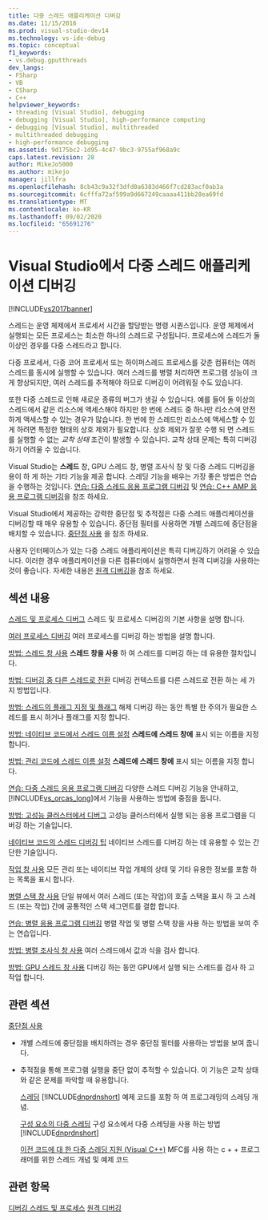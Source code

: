 ```yaml
---
title: 다중 스레드 애플리케이션 디버깅
ms.date: 11/15/2016
ms.prod: visual-studio-dev14
ms.technology: vs-ide-debug
ms.topic: conceptual
f1_keywords:
- vs.debug.gputthreads
dev_langs:
- FSharp
- VB
- CSharp
- C++
helpviewer_keywords:
- threading [Visual Studio], debugging
- debugging [Visual Studio], high-performance computing
- debugging [Visual Studio], multithreaded
- multithreaded debugging
- high-performance debugging
ms.assetid: 9d175bc2-1d95-4c47-9bc3-9755af968a9c
caps.latest.revision: 28
author: MikeJo5000
ms.author: mikejo
manager: jillfra
ms.openlocfilehash: 8cb43c9a32f3dfd0a6383d466f7cd283acf0ab3a
ms.sourcegitcommit: 6cfffa72af599a9d667249caaaa411bb28ea69fd
ms.translationtype: MT
ms.contentlocale: ko-KR
ms.lasthandoff: 09/02/2020
ms.locfileid: "65691276"
---
```

# <a name="debug-multithreaded-applications-in-visual-studio"></a>Visual Studio에서 다중 스레드 애플리케이션 디버깅
[!INCLUDE[vs2017banner](../includes/vs2017banner.md)]

스레드는 운영 체제에서 프로세서 시간을 할당받는 명령 시퀀스입니다. 운영 체제에서 실행되는 모든 프로세스는 최소한 하나의 스레드로 구성됩니다. 프로세스에 스레드가 둘 이상인 경우를 다중 스레드라고 합니다.

 다중 프로세서, 다중 코어 프로세서 또는 하이퍼스레드 프로세스를 갖춘 컴퓨터는 여러 스레드를 동시에 실행할 수 있습니다. 여러 스레드를 병렬 처리하면 프로그램 성능이 크게 향상되지만, 여러 스레드를 추적해야 하므로 디버깅이 어려워질 수도 있습니다.

 또한 다중 스레드로 인해 새로운 종류의 버그가 생길 수 있습니다. 예를 들어 둘 이상의 스레드에서 같은 리소스에 액세스해야 하지만 한 번에 스레드 중 하나만 리소스에 안전하게 액세스할 수 있는 경우가 많습니다. 한 번에 한 스레드만 리소스에 액세스할 수 있게 하려면 특정한 형태의 상호 제외가 필요합니다. 상호 제외가 잘못 수행 되 면 스레드를 실행할 수 없는 *교착 상태* 조건이 발생할 수 있습니다. 교착 상태 문제는 특히 디버깅하기 어려울 수 있습니다.

 Visual Studio는 **스레드** 창, GPU 스레드 창, 병렬 조사식 창 및 다중 스레드 디버깅을 용이 하 게 하는 기타 기능을 제공 합니다. 스레딩 기능을 배우는 가장 좋은 방법은 연습을 수행하는 것입니다. [연습: 다중 스레드 응용 프로그램 디버깅](../debugger/walkthrough-debugging-a-multithreaded-application.md) 및 [연습: C++ AMP 응용 프로그램 디버깅](https://msdn.microsoft.com/library/40e92ecc-f6ba-411c-960c-b3047b854fb5)을 참조 하세요.

 Visual Studio에서 제공하는 강력한 중단점 및 추적점은 다중 스레드 애플리케이션을 디버깅할 때 매우 유용할 수 있습니다. 중단점 필터를 사용하면 개별 스레드에 중단점을 배치할 수 있습니다. [중단점 사용](../debugger/using-breakpoints.md) 을 참조 하세요.

 사용자 인터페이스가 있는 다중 스레드 애플리케이션은 특히 디버깅하기 어려울 수 있습니다. 이러한 경우 애플리케이션을 다른 컴퓨터에서 실행하면서 원격 디버깅을 사용하는 것이 좋습니다. 자세한 내용은 [원격 디버깅](../debugger/remote-debugging.md)을 참조 하세요.

## <a name="in-this-section"></a>섹션 내용
 [스레드 및 프로세스 디버그](../debugger/debug-threads-and-processes.md) 스레드 및 프로세스 디버깅의 기본 사항을 설명 합니다.

 [여러 프로세스 디버깅](../debugger/debug-multiple-processes.md) 여러 프로세스를 디버깅 하는 방법을 설명 합니다.

 [방법: 스레드 창 사용](../debugger/how-to-use-the-threads-window.md) **스레드 창을 사용** 하 여 스레드를 디버깅 하는 데 유용한 절차입니다.

 [방법: 디버깅 중 다른 스레드로 전환](../debugger/how-to-switch-to-another-thread-while-debugging.md) 디버깅 컨텍스트를 다른 스레드로 전환 하는 세 가지 방법입니다.

 [방법: 스레드의 플래그 지정 및 플래그](../debugger/how-to-flag-and-unflag-threads.md) 해제 디버깅 하는 동안 특별 한 주의가 필요한 스레드를 표시 하거나 플래그를 지정 합니다.

 [방법: 네이티브 코드에서 스레드 이름 설정](../debugger/how-to-set-a-thread-name-in-native-code.md) **스레드에 스레드 창에** 표시 되는 이름을 지정 합니다.

 [방법: 관리 코드에 스레드 이름 설정](../debugger/how-to-set-a-thread-name-in-managed-code.md) **스레드에 스레드 창에** 표시 되는 이름을 지정 합니다.

 [연습: 다중 스레드 응용 프로그램 디버깅](../debugger/walkthrough-debugging-a-multithreaded-application.md)
다양한 스레드 디버깅 기능을 안내하고, [!INCLUDE[vs_orcas_long](../includes/vs-orcas-long-md.md)]에서 기능을 사용하는 방법에 중점을 둡니다.

 [방법: 고성능 클러스터에서 디버그](../debugger/how-to-debug-on-a-high-performance-cluster.md) 고성능 클러스터에서 실행 되는 응용 프로그램을 디버깅 하는 기술입니다.

 [네이티브 코드의 스레드 디버깅 팁](../debugger/tips-for-debugging-threads-in-native-code.md) 네이티브 스레드를 디버깅 하는 데 유용할 수 있는 간단한 기술입니다.

 [작업 창 사용](../debugger/using-the-tasks-window.md) 모든 관리 또는 네이티브 작업 개체의 상태 및 기타 유용한 정보를 포함 하는 목록을 표시 합니다.

 [병렬 스택 창 사용](../debugger/using-the-parallel-stacks-window.md) 단일 뷰에서 여러 스레드 (또는 작업)의 호출 스택을 표시 하 고 스레드 (또는 작업) 간에 공통적인 스택 세그먼트를 결합 합니다.

 [연습: 병렬 응용 프로그램 디버깅](../debugger/walkthrough-debugging-a-parallel-application.md) 병렬 작업 및 병렬 스택 창을 사용 하는 방법을 보여 주는 연습입니다.

 [방법: 병렬 조사식 창 사용](../debugger/how-to-use-the-parallel-watch-window.md) 여러 스레드에서 값과 식을 검사 합니다.

 [방법: GPU 스레드 창 사용](../debugger/how-to-use-the-gpu-threads-window.md) 디버깅 하는 동안 GPU에서 실행 되는 스레드를 검사 하 고 작업 합니다.

## <a name="related-sections"></a>관련 섹션

[중단점 사용](../debugger/using-breakpoints.md)
- 개별 스레드에 중단점을 배치하려는 경우 중단점 필터를 사용하는 방법을 보여 줍니다.

- 추적점을 통해 프로그램 실행을 중단 없이 추적할 수 있습니다. 이 기능은 교착 상태와 같은 문제를 파악할 때 유용합니다.

  [스레딩](https://msdn.microsoft.com/library/7b46a7d9-c6f1-46d1-a947-ae97471bba87) [!INCLUDE[dnprdnshort](../includes/dnprdnshort-md.md)] 예제 코드를 포함 하 여 프로그래밍의 스레딩 개념.

  [구성 요소의 다중 스레딩](https://msdn.microsoft.com/library/2fc31e68-fb71-4544-b654-0ce720478779) 구성 요소에서 다중 스레딩을 사용 하는 방법 [!INCLUDE[dnprdnshort](../includes/dnprdnshort-md.md)]

  [이전 코드에 대 한 다중 스레딩 지원 (Visual C++)](https://msdn.microsoft.com/library/24425b1f-5031-4c6b-aac7-017115a40e7c) MFC를 사용 하는 c + + 프로그래머를 위한 스레드 개념 및 예제 코드

## <a name="see-also"></a>관련 항목
 [디버깅 스레드 및 프로세스](../debugger/debug-threads-and-processes.md) [원격 디버깅](../debugger/remote-debugging.md)
